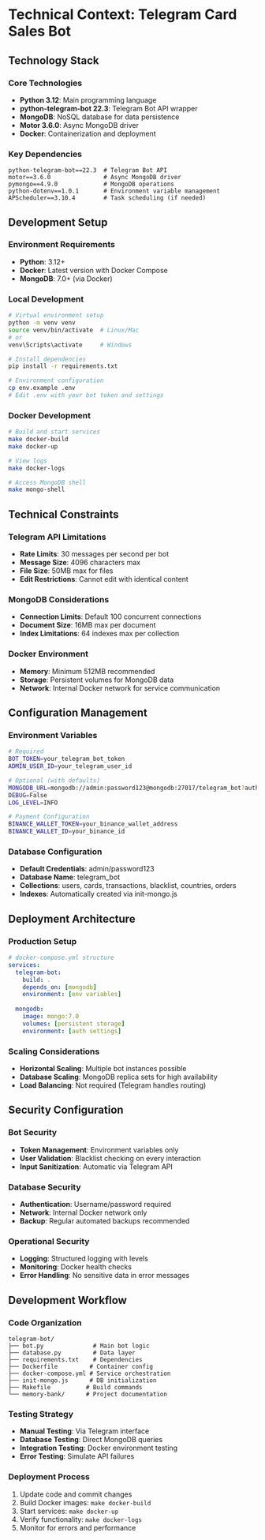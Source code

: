 # Technical Context: Telegram Card Sales Bot

## Technology Stack

### Core Technologies
- **Python 3.12**: Main programming language
- **python-telegram-bot 22.3**: Telegram Bot API wrapper
- **MongoDB**: NoSQL database for data persistence
- **Motor 3.6.0**: Async MongoDB driver
- **Docker**: Containerization and deployment

### Key Dependencies
```
python-telegram-bot==22.3  # Telegram Bot API
motor==3.6.0               # Async MongoDB driver
pymongo==4.9.0             # MongoDB operations
python-dotenv==1.0.1       # Environment variable management
APScheduler==3.10.4        # Task scheduling (if needed)
```

## Development Setup

### Environment Requirements
- **Python**: 3.12+
- **Docker**: Latest version with Docker Compose
- **MongoDB**: 7.0+ (via Docker)

### Local Development
```bash
# Virtual environment setup
python -m venv venv
source venv/bin/activate  # Linux/Mac
# or
venv\Scripts\activate     # Windows

# Install dependencies
pip install -r requirements.txt

# Environment configuration
cp env.example .env
# Edit .env with your bot token and settings
```

### Docker Development
```bash
# Build and start services
make docker-build
make docker-up

# View logs
make docker-logs

# Access MongoDB shell
make mongo-shell
```

## Technical Constraints

### Telegram API Limitations
- **Rate Limits**: 30 messages per second per bot
- **Message Size**: 4096 characters max
- **File Size**: 50MB max for files
- **Edit Restrictions**: Cannot edit with identical content

### MongoDB Considerations
- **Connection Limits**: Default 100 concurrent connections
- **Document Size**: 16MB max per document
- **Index Limitations**: 64 indexes max per collection

### Docker Environment
- **Memory**: Minimum 512MB recommended
- **Storage**: Persistent volumes for MongoDB data
- **Network**: Internal Docker network for service communication

## Configuration Management

### Environment Variables
```bash
# Required
BOT_TOKEN=your_telegram_bot_token
ADMIN_USER_ID=your_telegram_user_id

# Optional (with defaults)
MONGODB_URL=mongodb://admin:password123@mongodb:27017/telegram_bot?authSource=admin
DEBUG=False
LOG_LEVEL=INFO

# Payment Configuration
BINANCE_WALLET_TOKEN=your_binance_wallet_address
BINANCE_WALLET_ID=your_binance_id
```

### Database Configuration
- **Default Credentials**: admin/password123
- **Database Name**: telegram_bot
- **Collections**: users, cards, transactions, blacklist, countries, orders
- **Indexes**: Automatically created via init-mongo.js

## Deployment Architecture

### Production Setup
```yaml
# docker-compose.yml structure
services:
  telegram-bot:
    build: .
    depends_on: [mongodb]
    environment: [env variables]
  
  mongodb:
    image: mongo:7.0
    volumes: [persistent storage]
    environment: [auth settings]
```

### Scaling Considerations
- **Horizontal Scaling**: Multiple bot instances possible
- **Database Scaling**: MongoDB replica sets for high availability
- **Load Balancing**: Not required (Telegram handles routing)

## Security Configuration

### Bot Security
- **Token Management**: Environment variables only
- **User Validation**: Blacklist checking on every interaction
- **Input Sanitization**: Automatic via Telegram API

### Database Security
- **Authentication**: Username/password required
- **Network**: Internal Docker network only
- **Backup**: Regular automated backups recommended

### Operational Security
- **Logging**: Structured logging with levels
- **Monitoring**: Docker health checks
- **Error Handling**: No sensitive data in error messages

## Development Workflow

### Code Organization
```
telegram-bot/
├── bot.py              # Main bot logic
├── database.py         # Data layer
├── requirements.txt    # Dependencies
├── Dockerfile         # Container config
├── docker-compose.yml # Service orchestration
├── init-mongo.js      # DB initialization
├── Makefile          # Build commands
└── memory-bank/      # Project documentation
```

### Testing Strategy
- **Manual Testing**: Via Telegram interface
- **Database Testing**: Direct MongoDB queries
- **Integration Testing**: Docker environment testing
- **Error Testing**: Simulate API failures

### Deployment Process
1. Update code and commit changes
2. Build Docker images: `make docker-build`
3. Start services: `make docker-up`
4. Verify functionality: `make docker-logs`
5. Monitor for errors and performance
